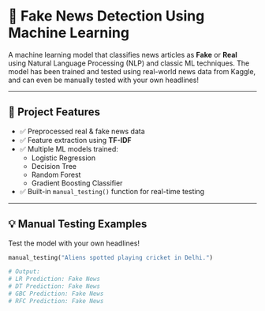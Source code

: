# 📰 Fake News Detection Using Machine Learning

A machine learning model that classifies news articles as **Fake** or **Real** using Natural Language Processing (NLP) and classic ML techniques. The model has been trained and tested using real-world news data from Kaggle, and can even be manually tested with your own headlines!

---

## 🚀 Project Features

- ✅ Preprocessed real & fake news data
- ✅ Feature extraction using **TF-IDF**
- ✅ Multiple ML models trained:
  - Logistic Regression
  - Decision Tree
  - Random Forest
  - Gradient Boosting Classifier
- ✅ Built-in `manual_testing()` function for real-time testing

---

## 💡 Manual Testing Examples

Test the model with your own headlines!

```python
manual_testing("Aliens spotted playing cricket in Delhi.")

# Output:
# LR Prediction: Fake News
# DT Prediction: Fake News
# GBC Prediction: Fake News
# RFC Prediction: Fake News

